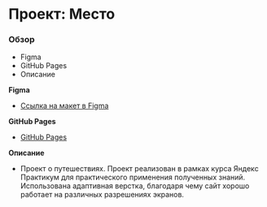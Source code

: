 # Проект: Место

### Обзор

* Figma
* GitHub Pages
* Описание

**Figma**

* [Ссылка на макет в Figma](https://www.figma.com/file/2cn9N9jSkmxD84oJik7xL7/JavaScript.-Sprint-4?node-id=0%3A1)



**GitHub Pages**

* [GitHub Pages](https://aldukhov.github.io/mesto-project/)

**Описание**

* Проект о путешествиях. Проект реализован в рамках курса Яндекс Практикум для практического применения полученных знаний. Использована адаптивная верстка, благодаря чему сайт хорошо работает на различных разрешениях экранов.